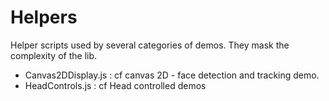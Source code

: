 # Helpers

Helper scripts used by several categories of demos. They mask the complexity of the lib.
* Canvas2DDisplay.js : cf canvas 2D - face detection and tracking demo.
* HeadControls.js : cf Head controlled demos

